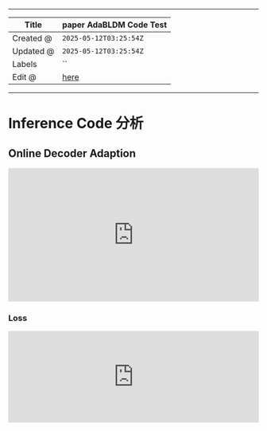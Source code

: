 -----

| Title     | paper AdaBLDM Code Test                               |
| --------- | ----------------------------------------------------- |
| Created @ | `2025-05-12T03:25:54Z`                                |
| Updated @ | `2025-05-12T03:25:54Z`                                |
| Labels    | \`\`                                                  |
| Edit @    | [here](https://github.com/junxnone/aiwiki/issues/516) |

-----

# Inference Code 分析

## Online Decoder Adaption

<iframe frameborder="0" scrolling="no" style="width:100%; height:268px;" allow="clipboard-write" src="https://junxnone.github.io/emgithub/iframe.html?target=https%3A%2F%2Fgithub.com%2Fjunxnone%2FAdaBLDM%2Fblob%2F44a71f07dc62d4477cc6255a96e5defe2c430b3c%2Ftest.py%23L310-L318++&style=default&type=code&showBorder=on&showLineNumbers=on&showFileMeta=on&showFullPath=on&showCopy=on"></iframe>

### Loss

<iframe frameborder="0" scrolling="no" style="width:100%; height:184px;" allow="clipboard-write" src="https://junxnone.github.io/emgithub/iframe.html?target=https%3A%2F%2Fgithub.com%2Fjunxnone%2FAdaBLDM%2Fblob%2F44a71f07dc62d4477cc6255a96e5defe2c430b3c%2Ftest.py%23L303-L307&style=default&type=code&showBorder=on&showLineNumbers=on&showFileMeta=on&showFullPath=on&showCopy=on"></iframe>
